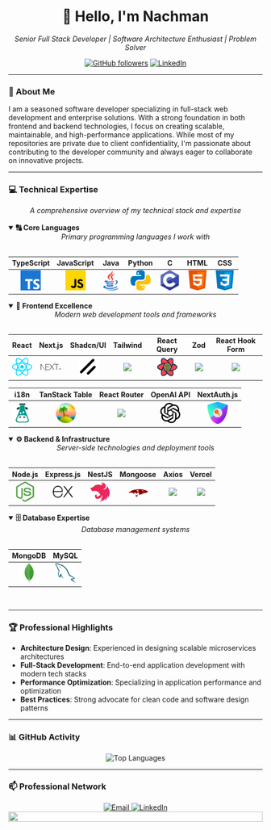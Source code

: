 <div align="center">
  <h1>👋 Hello, I'm Nachman</h1>
  <p><em>Senior Full Stack Developer | Software Architecture Enthusiast | Problem Solver</em></p>
  
  [![GitHub followers](https://img.shields.io/github/followers/Nachman-Libermensh?style=social)](https://github.com/Nachman-Libermensh)
  [![LinkedIn](https://img.shields.io/badge/LinkedIn-Connect-blue)](https://www.linkedin.com)
</div>

---

### 🚀 About Me

I am a seasoned software developer specializing in full-stack web development and enterprise solutions. With a strong foundation in both frontend and backend technologies, I focus on creating scalable, maintainable, and high-performance applications. While most of my repositories are private due to client confidentiality, I'm passionate about contributing to the developer community and always eager to collaborate on innovative projects.

---

### 💻 Technical Expertise

<div align="center">
  <i>A comprehensive overview of my technical stack and expertise</i>
</div>

<br>

<details open>
<summary><b>🔠 Core Languages</b></summary>
<div align="center"><i>Primary programming languages I work with</i></div>
<br>

|                                                    TypeScript                                                    |                                                    JavaScript                                                    |                                                    Java                                                    |                                                    Python                                                    |                                                    C                                                    |                                                    HTML                                                    |                                                    CSS                                                    |
| :--------------------------------------------------------------------------------------------------------------: | :--------------------------------------------------------------------------------------------------------------: | :--------------------------------------------------------------------------------------------------------: | :----------------------------------------------------------------------------------------------------------: | :-----------------------------------------------------------------------------------------------------: | :--------------------------------------------------------------------------------------------------------: | :-------------------------------------------------------------------------------------------------------: |
| <img width="40" src="https://github.com/Nachman-Libermensh/Nachman-Libermensh/blob/main/public/typescript.svg"/> | <img width="40" src="https://github.com/Nachman-Libermensh/Nachman-Libermensh/blob/main/public/javascript.svg"/> | <img width="40" src="https://github.com/Nachman-Libermensh/Nachman-Libermensh/blob/main/public/java.svg"/> | <img width="40" src="https://github.com/Nachman-Libermensh/Nachman-Libermensh/blob/main/public/python.svg"/> | <img width="40" src="https://github.com/Nachman-Libermensh/Nachman-Libermensh/blob/main/public/c.svg"/> | <img width="40" src="https://github.com/Nachman-Libermensh/Nachman-Libermensh/blob/main/public/html.svg"/> | <img width="40" src="https://github.com/Nachman-Libermensh/Nachman-Libermensh/blob/main/public/css.svg"/> |

</details>

<details open>
<summary><b>🎨 Frontend Excellence</b></summary>
<div align="center"><i>Modern web development tools and frameworks</i></div>
<br>

|                                                     React                                                     |                                                   Next.js                                                    |                                                      Shadcn/UI                                                       |                                                         Tailwind                                                         |                                             React Query                                              |                       Zod                        |                                     React Hook Form                                      |
| :-----------------------------------------------------------------------------------------------------------: | :----------------------------------------------------------------------------------------------------------: | :------------------------------------------------------------------------------------------------------------------: | :----------------------------------------------------------------------------------------------------------------------: | :--------------------------------------------------------------------------------------------------: | :----------------------------------------------: | :--------------------------------------------------------------------------------------: |
| <img width="40" src="https://github.com/Nachman-Libermensh/Nachman-Libermensh/blob/main/public/reactjs.svg"/> | <img width="40" src="https://github.com/Nachman-Libermensh/Nachman-Libermensh/blob/main/public/nextjs.svg"/> | <img width="40" src="https://github.com/Nachman-Libermensh/Nachman-Libermensh/blob/main/public/shadcn-ui-logo.svg"/> | <img width="40" src="https://tailwindcss.com/_next/static/media/tailwindcss-mark.79614a5f61617ba49a0891494521226b.svg"/> | <img width="40" src="https://raw.githubusercontent.com/TanStack/query/main/media/emblem-light.svg"/> | <img width="40" src="https://zod.dev/logo.svg"/> | <img width="40" src="https://react-hook-form.com/images/logo/react-hook-form-logo.svg"/> |

|                                                    i18n                                                    |                                                    TanStack Table                                                    |                                                      React Router                                                      |                                                  OpenAI API                                                  |                                                   NextAuth.js                                                   |
| :--------------------------------------------------------------------------------------------------------: | :------------------------------------------------------------------------------------------------------------------: | :--------------------------------------------------------------------------------------------------------------------: | :----------------------------------------------------------------------------------------------------------: | :-------------------------------------------------------------------------------------------------------------: |
| <img width="40" src="https://github.com/Nachman-Libermensh/Nachman-Libermensh/blob/main/public/i18n.png"/> | <img width="40" src="https://github.com/Nachman-Libermensh/Nachman-Libermensh/blob/main/public/tanstack-table.png"/> | <img width="40" src="https://reactrouter.com/_brand/React%20Router%20Brand%20Assets/React%20Router%20Logo/Light.svg"/> | <img width="40" src="https://github.com/Nachman-Libermensh/Nachman-Libermensh/blob/main/public/openAi.svg"/> | <img width="40" src="https://github.com/Nachman-Libermensh/Nachman-Libermensh/blob/main/public/next-auth.png"/> |

</details>

<details open>
<summary><b>⚙️ Backend & Infrastructure</b></summary>
<div align="center"><i>Server-side technologies and deployment tools</i></div>
<br>

|                                                   Node.js                                                    |                                                  Express.js                                                   |                                                    NestJS                                                    |                                                    Mongoose                                                    |                             Axios                              |                                                 Vercel                                                  |
| :----------------------------------------------------------------------------------------------------------: | :-----------------------------------------------------------------------------------------------------------: | :----------------------------------------------------------------------------------------------------------: | :------------------------------------------------------------------------------------------------------------: | :------------------------------------------------------------: | :-----------------------------------------------------------------------------------------------------: |
| <img width="40" src="https://github.com/Nachman-Libermensh/Nachman-Libermensh/blob/main/public/nodejs.svg"/> | <img width="40" src="https://github.com/Nachman-Libermensh/Nachman-Libermensh/blob/main/public/express.svg"/> | <img width="40" src="https://github.com/Nachman-Libermensh/Nachman-Libermensh/blob/main/public/nestjs.svg"/> | <img width="40" src="https://github.com/Nachman-Libermensh/Nachman-Libermensh/blob/main/public/mongoose.png"/> | <img width="40" src="https://axios-http.com/assets/logo.svg"/> | <img width="40" src="https://assets.vercel.com/image/upload/v1588805858/repositories/vercel/logo.png"/> |

</details>

<details open>
<summary><b>🗄️ Database Expertise</b></summary>
<div align="center"><i>Database management systems</i></div>
<br>

|                                                    MongoDB                                                    |                                                    MySQL                                                    |
| :-----------------------------------------------------------------------------------------------------------: | :---------------------------------------------------------------------------------------------------------: |
| <img width="40" src="https://github.com/Nachman-Libermensh/Nachman-Libermensh/blob/main/public/mongodb.svg"/> | <img width="40" src="https://github.com/Nachman-Libermensh/Nachman-Libermensh/blob/main/public/mysql.svg"/> |

</details>

<br>

---

### 🏆 Professional Highlights

- **Architecture Design**: Experienced in designing scalable microservices architectures
- **Full-Stack Development**: End-to-end application development with modern tech stacks
- **Performance Optimization**: Specializing in application performance and optimization
- **Best Practices**: Strong advocate for clean code and software design patterns

---

### 📊 GitHub Activity

<div align="center">
  <img src="https://github-readme-stats.vercel.app/api/top-langs/?username=Nachman-Libermensh&layout=compact&theme=tokyonight&hide_border=true" alt="Top Languages" />
</div>

---

### 📫 Professional Network

<div align="center">
  <a href="mailto:bn8475266@gmail.com">
    <img src="https://img.shields.io/badge/Email-Contact%20for%20Collaboration-red?style=for-the-badge&logo=gmail" alt="Email"/>
  </a>
  <a href="https://www.linkedin.com">
    <img src="https://img.shields.io/badge/LinkedIn-Professional%20Network-blue?style=for-the-badge&logo=linkedin" alt="LinkedIn"/>
  </a>
</div>

<div align="center">
  <img width="100%" height="20px" src="https://camo.githubusercontent.com/4a5f2a185ba8add838b82fdf3904bc8e5c0723b56f44c60099256a3e8d038977/68747470733a2f2f692e696d6775722e636f6d2f644261534b57462e676966">
</div>
